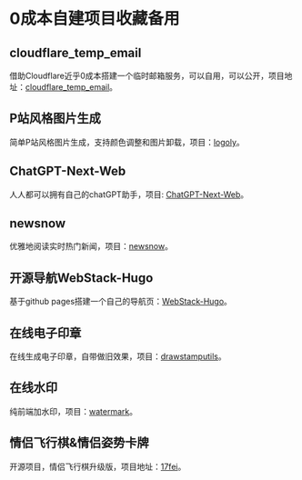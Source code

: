 # 0成本自建项目收藏备用

## cloudflare_temp_email

借助Cloudflare近乎0成本搭建一个临时邮箱服务，可以自用，可以公开，项目地址：[cloudflare_temp_email](https://github.com/dreamhunter2333/cloudflare_temp_email)。

## P站风格图片生成

简单P站风格图片生成，支持颜色调整和图片卸载，项目：[logoly](https://github.com/bestony/logoly)。

## ChatGPT-Next-Web

人人都可以拥有自己的chatGPT助手，项目: [ChatGPT-Next-Web](https://github.com/ChatGPTNextWeb/ChatGPT-Next-Web)。

## newsnow

优雅地阅读实时热门新闻，项目：[newsnow](https://github.com/ourongxing/newsnow)。

## 开源导航WebStack-Hugo

基于github pages搭建一个自己的导航页：[WebStack-Hugo](https://github.com/shenweiyan/WebStack-Hugo)。

## 在线电子印章

在线生成电子印章，自带做旧效果，项目：[drawstamputils](https://github.com/xxss0903/drawstamputils)。

## 在线水印

纯前端加水印，项目：[watermark](https://github.com/dxcweb/watermark)。

## 情侣飞行棋&情侣姿势卡牌

开源项目，情侣飞行棋升级版，项目地址：[17fei](https://love.jiaohuazi.net/)。
